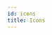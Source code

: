 ```yaml
---
id: icons
title: Icons
---
```


<!-- 
import {ThemeContextProvider} from '@telefonica/mistica';
import * as Icons from '@telefonica/mistica/dist-es/generated/mistica-icons';

<div class="iconBlock">
    <ThemeContextProvider
        theme={{
            skin: 'Movistar',
            i18n: {locale: 'es-ES'},
        }}
    >
        {Object.keys(Icons).map((name, index) => {
            const Icon = Icons[name];
            return (
                <div class="iconModule" key={index}>
                    <Icon size={32} alt={name} />         
                </div>
            );
        })}
    </ThemeContextProvider>
</div> -->

<!-- <h5 id={name}>{name}</h5> -->